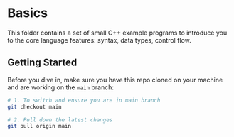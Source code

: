 #  Basics

This folder contains a set of small C++ example programs to introduce you to the core language features: syntax, data types, control flow.

## Getting Started

Before you dive in, make sure you have this repo cloned on your machine and are working on the `main` branch:

```bash
# 1. To switch and ensure you are in main branch
git checkout main

# 2. Pull down the latest changes
git pull origin main
